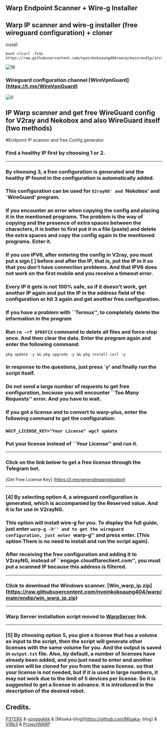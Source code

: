 ## Warp Endpoint Scanner + Wire-g Installer

## Warp IP scanner and wire-g installer (free wireguard configuration) + cloner
install
```
bash <(curl -fsSL https://raw.githubusercontent.com/nyeinkokoaung404/warp/main/endip/install.sh)
```
![16](https://raw.githubusercontent.com/nyeinkokoaung404/configs/main/media/16.jpg)

### Wireguard configuration channel [WireVpnGuard] (https://t.me/WireVpnGuard)
![0](https://raw.githubusercontent.com/Ptechgithub/configs/main/media/line.gif)

## IP Warp scanner and get free WireGuard config for V2ray and Nekobox and also WireGuard itself (two methods)

#Endpoint IP scanner and free Config generator

### Find a healthy IP first by choosing 1 or 2.
---
### By choosing 3, a free configuration is generated and the healthy IP found in the configuration is automatically added.
### This configuration can be used for `V2rayNG' and `Nekobox' and `WireGuard' program.
### If you encounter an error when copying the config and placing it in the mentioned programs. The problem is the way of copying and the presence of extra spaces between the characters, it is better to first put it in a file (paste) and delete the extra spaces and copy the config again in the mentioned programs. Enter it.
### If you use IPV6, after entering the config in V2ray, you must put a sign [ ] before and after the IP, that is, put the IP in it so that you don't have connection problems. And that IPV6 does not work on the first mobile and you receive a timeout error.
### Every IP it gets is not 100% safe, so if it doesn't work, get another IP again and put the IP in the address field of the configuration or hit 3 again and get another free configuration. 
### If you have a problem with ``Termux'', to completely delete the information in the program
### Run `rm -rf $PREFIX` command to delete all files and force stop once. And then clear the data. Enter the program again and enter the following command:
`pkg update -y && pkg upgrade -y && pkg install curl -y`
 ### In response to the questions, just press `y' and finally run the script itself.
 ### Do not send a large number of requests to get free configuration, because you will encounter ``Too Many Requests'' error.  And you have to wait.
### If you got a license and to convert to warp-plus, enter the following command to get the configuration:
### `WGCF_LICENSE_KEY="Your License" wgcf update`
### Put your license instead of ``Your License'' and run it.
---
### Click on the link below to get a free license through the Telegram bot.
[Get Free License Key] (https://t.me/generatewarpplusbot)

---
### [4] By selecting option 4, a wireguard configuration is generated, which is accompanied by the Reserved value. And it is for use in V2rayNG.
### This option will install wire-g for you. To display the full guide, just enter ``warp-g -h'' and to get the wireguard configuration, just enter ``warp-g'' and press enter. (This option There is no need to install and run the script again). 
### After receiving the free configuration and adding it to V2rayNG, instead of ``engage.cloudflareclient.com'', you must put a scanned IP because this address is filtered.
---
### Click to download the Windows scanner. [Win_warp_ip.zip] (https://raw.githubusercontent.com/nyeinkokoaung404/warp/main/endip/win_warp_ip.zip)
---
### Warp Server installation script moved to [WarpServer](https://github.com/Ptechgithub/WarpServer) link. 
---
### [5] By choosing option 5, you give a license that has a volume as input to the script, then the script will generate other licenses with the same volume for you. And the output is saved in `output.txt` file. Also, by default, a number of licenses have already been added, and you just need to enter and another version will be cloned for you from the same license. so that your license is not needed, but if it is used in large numbers, it may not work due to the limit of 5 devices per license. So it is suggested to get a license in advance. It is introduced in the description of the desired robot.

## Credits.
[P3TERX](https://github.com/P3TERX/warp.sh) & [yonggekkk](https://github.com/yonggekkk) & [Misaka-blog](https://github.com/Misaka- blog) & [ViRb3](https://github.com/ViRb3/wgcf) & [ProjectWARP](https://gitlab.com/ProjectWARP)
